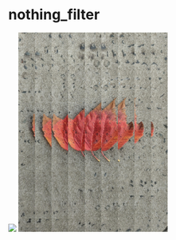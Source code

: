 # nothing_filter

<p float="left">
  <img src="/demo_in.jpeg" width="300" />
  <img src="/demo_out.jpeg" width="300" /> 
</p>
